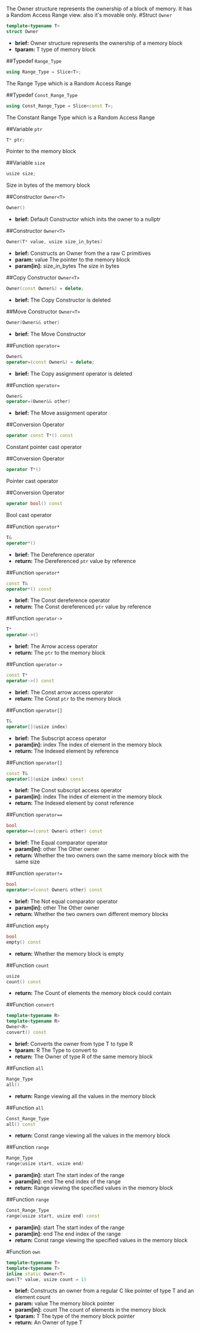  The Owner structure represents the ownership of a block of memory.
 It has a Random Access Range view. also it's movable only.
#Struct `Owner`
```C++
template<typename T>
struct Owner
```
- **brief:**      Owner structure represents the ownership of a memory block
- **tparam:**     T     type of memory block

##Typedef `Range_Type`
```C++
using Range_Type = Slice<T>;
```
The Range Type which is a Random Access Range

##Typedef `Const_Range_Type`
```C++
using Const_Range_Type = Slice<const T>;
```
The Constant Range Type which is a Random Access Range

##Variable `ptr`
```C++
T* ptr;
```
Pointer to the memory block

##Variable `size`
```C++
usize size;
```
Size in bytes of the memory block

##Constructor `Owner<T>`
```C++
Owner()
```
- **brief:**      Default Constructor which inits the owner to a nullptr

##Constructor `Owner<T>`
```C++
Owner(T* value, usize size_in_bytes)
```
- **brief:**      Constructs an Owner from the a raw C primitives
- **param:**      value          The pointer to the memory block
- **param[in]:**  size_in_bytes  The size in bytes

##Copy Constructor `Owner<T>`
```C++
Owner(const Owner&) = delete;
```
- **brief:**      The Copy Constructor is deleted

##Move Constructor `Owner<T>`
```C++
Owner(Owner&& other)
```
- **brief:**      The Move Constructor

##Function `operator=`
```C++
Owner&
operator=(const Owner&) = delete;
```
- **brief:**      The Copy assignment operator is deleted

##Function `operator=`
```C++
Owner&
operator=(Owner&& other)
```
- **brief:**      The Move assignment operator

##Conversion Operator
```C++
operator const T*() const
```
Constant pointer cast operator

##Conversion Operator
```C++
operator T*()
```
Pointer cast operator

##Conversion Operator
```C++
operator bool() const
```
Bool cast operator

##Function `operator*`
```C++
T&
operator*()
```
- **brief:**      The Dereference operator
- **return:**     The Dereferenced `ptr` value by reference

##Function `operator*`
```C++
const T&
operator*() const
```
- **brief:**      The Const dereference operator
- **return:**     The Const dereferenced `ptr` value by reference

##Function `operator->`
```C++
T*
operator->()
```
- **brief:**      The Arrow access operator
- **return:**     The `ptr` to the memory block

##Function `operator->`
```C++
const T*
operator->() const
```
- **brief:**      The Const arrow access operator
- **return:**     The Const `ptr` to the memory block

##Function `operator[]`
```C++
T&
operator[](usize index)
```
- **brief:**      The Subscript access operator
- **param[in]:**  index  The index of element in the memory block
- **return:**     The Indexed element by reference

##Function `operator[]`
```C++
const T&
operator[](usize index) const
```
- **brief:**      The Const subscript access operator
- **param[in]:**  index  The index of element in the memory block
- **return:**     The Indexed element by const reference

##Function `operator==`
```C++
bool
operator==(const Owner& other) const
```
- **brief:**      The Equal comparator operator
- **param[in]:**  other  The Other owner
- **return:**     Whether the two owners own the same memory block with the same size

##Function `operator!=`
```C++
bool
operator!=(const Owner& other) const
```
- **brief:**      The Not equal comparator operator
- **param[in]:**  other  The Other owner
- **return:**     Whether the two owners own different memory blocks

##Function `empty`
```C++
bool
empty() const
```
- **return:**     Whether the memory block is empty

##Function `count`
```C++
usize
count() const
```
- **return:**     The Count of elements the memory block could contain

##Function `convert`
```C++
template<typename R>
template<typename R>
Owner<R>
convert() const
```
- **brief:**      Converts the owner from type T to type R
- **tparam:**     R     The Type to convert to
- **return:**     The Owner of type R of the same memory block

##Function `all`
```C++
Range_Type
all()
```
- **return:**     Range viewing all the values in the memory block

##Function `all`
```C++
Const_Range_Type
all() const
```
- **return:**     Const range viewing all the values in the memory block

##Function `range`
```C++
Range_Type
range(usize start, usize end)
```
- **param[in]:**  start  The start index of the range
- **param[in]:**  end    The end index of the range
- **return:**     Range viewing the specified values in the memory block

##Function `range`
```C++
Const_Range_Type
range(usize start, usize end) const
```
- **param[in]:**  start  The start index of the range
- **param[in]:**  end    The end index of the range
- **return:**     Const range viewing the specified values in the memory block

#Function `own`
```C++
template<typename T>
template<typename T>
inline static Owner<T>
own(T* value, usize count = 1)
```
- **brief:**      Constructs an owner from a regular C like pointer of type T and an element count
- **param:**      value  The memory block pointer
- **param[in]:**  count  The count of elements in the memory block
- **tparam:**     T      The type of the memory block pointer
- **return:**     An Owner of type T
